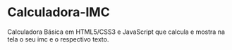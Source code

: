 # Calculadora-IMC
Calculadora Básica em HTML5/CSS3 e JavaScript que calcula e mostra na tela o seu imc e o respectivo texto.
